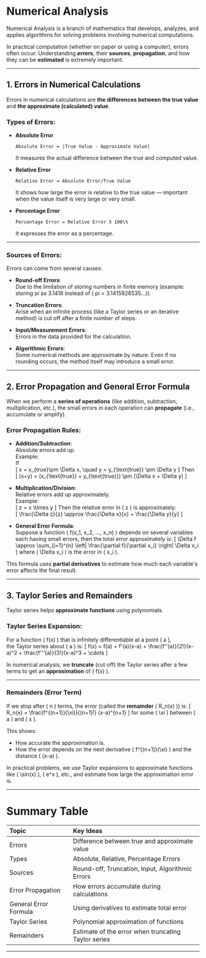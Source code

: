 # **Numerical Analysis**

Numerical Analysis is a branch of mathematics that develops, analyzes, and applies algorithms for solving problems involving numerical computations. 

In practical computation (whether on paper or using a computer), errors often occur. Understanding **errors**, their **sources**, **propagation**, and how they can be **estimated** is extremely important.

---

## **1. Errors in Numerical Calculations**
Errors in numerical calculations are **the differences between the true value** and **the approximate (calculated) value**.

### Types of Errors:
- **Absolute Error**
  ```
  Absolute Error = |True Value - Approximate Value|
  ```
  It measures the actual difference between the true and computed value.

- **Relative Error**  
  ```
  Relative Error = Absolute Error/True Value
  ```
  It shows how large the error is relative to the true value — important when the value itself is very large or very small.

- **Percentage Error**
  ```
  Percentage Error = Relative Error X 100\%
  ```
  It expresses the error as a percentage.

---

### Sources of Errors:
Errors can come from several causes:
- **Round-off Errors**:  
  Due to the limitation of storing numbers in finite memory (example: storing pi as 3.1416 instead of ( pi = 3.1415926535...)).
  
- **Truncation Errors**:  
  Arise when an infinite process (like a Taylor series or an iterative method) is cut off after a finite number of steps.

- **Input/Measurement Errors**:  
  Errors in the data provided for the calculation.

- **Algorithmic Errors**:  
  Some numerical methods are approximate by nature. Even if no rounding occurs, the method itself may introduce a small error.

---

## **2. Error Propagation and General Error Formula**

When we perform a **series of operations** (like addition, subtraction, multiplication, etc.), the small errors in each operation can **propagate** (i.e., accumulate or amplify).

### **Error Propagation Rules**:
- **Addition/Subtraction**:  
  Absolute errors add up.  
  Example:  
  If  
  \[
  x = x_{true}\pm \Delta x, \quad y = y_{\text{true}} \pm \Delta y
  \]
  Then  
  \[
  (x+y) = (x_{\text{true}} + y_{\text{true}}) \pm (\Delta x + \Delta y)
  \]
  
- **Multiplication/Division**:  
  Relative errors add up approximately.  
  Example:  
  \[
  z = x \times y
  \]
  Then the relative error in \( z \) is approximately:  
  \[
  \frac{\Delta z}{z} \approx \frac{\Delta x}{x} + \frac{\Delta y}{y}
  \]

- **General Error Formula**:  
  Suppose a function \( f(x_1, x_2, ..., x_n) \) depends on several variables each having small errors, then the total error approximately is:
  \[
  \Delta f \approx \sum_{i=1}^{n} \left| \frac{\partial f}{\partial x_i} \right| \Delta x_i
  \]
  where \( \Delta x_i \) is the error in \( x_i \).

This formula uses **partial derivatives** to estimate how much each variable's error affects the final result.

---

## **3. Taylor Series and Remainders**

Taylor series helps **approximate functions** using polynomials.

### **Taylor Series Expansion:**
For a function \( f(x) \) that is infinitely differentiable at a point \( a \),  
the Taylor series about \( a \) is:
\[
f(x) = f(a) + f'(a)(x-a) + \frac{f''(a)}{2!}(x-a)^2 + \frac{f'''(a)}{3!}(x-a)^3 + \cdots
\]

In numerical analysis, we **truncate** (cut off) the Taylor series after a few terms to get an **approximation** of \( f(x) \).

---

### **Remainders (Error Term)**

If we stop after \( n \) terms, the error (called the **remainder** \( R_n(x) \)) is:
\[
R_n(x) = \frac{f^{(n+1)}(\xi)}{(n+1)!} (x-a)^{n+1}
\]
for some \( \xi \) between \( a \) and \( x \).

This shows:
- How accurate the approximation is.
- How the error depends on the next derivative \( f^{(n+1)}(\xi) \) and the distance \( (x-a) \).

In practical problems, we use Taylor expansions to approximate functions like \( \sin(x) \), \( e^x \), etc., and estimate how large the approximation error is.

---

# **Summary Table**

| Topic | Key Ideas |
|:---|:---|
| Errors | Difference between true and approximate value |
| Types | Absolute, Relative, Percentage Errors |
| Sources | Round-off, Truncation, Input, Algorithmic Errors |
| Error Propagation | How errors accumulate during calculations |
| General Error Formula | Using derivatives to estimate total error |
| Taylor Series | Polynomial approximation of functions |
| Remainders | Estimate of the error when truncating Taylor series |

---
